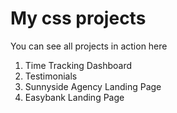 # My css projects

You can see all projects in action here

1. Time Tracking Dashboard
2. Testimonials
3. Sunnyside Agency Landing Page
4. Easybank Landing Page


